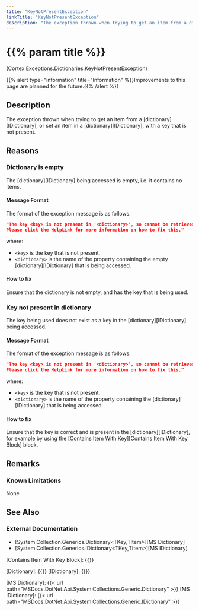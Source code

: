 ```yaml
---
title: "KeyNotPresentException"
linkTitle: "KeyNotPresentException"
description: "The exception thrown when trying to get an item from a dictionary, or set an item in a dictionary, with a key that is not present."
---
```


# {{% param title %}}

<p class="namespace">(Cortex.Exceptions.Dictionaries.KeyNotPresentException)</p>
{{% alert type="information" title="Information" %}}Improvements to this page are planned for the future.{{% /alert %}}

## Description

The exception thrown when trying to get an item from a [dictionary][IDictionary], or set an item in a [dictionary][IDictionary], with a key that is not present.

## Reasons

### Dictionary is empty

The [dictionary][IDictionary] being accessed is empty, i.e. it contains no items.

#### Message Format

The format of the exception message is as follows:

```json
"The key <key> is not present in '<dictionary>', so cannot be retrieved because '<dictionary>' is empty.
Please click the HelpLink for more information on how to fix this."
```

where:

* `<key>` is the key that is not present.
* `<dictionary>` is the name of the property containing the empty [dictionary][IDictionary] that is being accessed.

#### How to fix

Ensure that the dictionary is not empty, and has the key that is being used.

### Key not present in dictionary

The key being used does not exist as a key in the [dictionary][IDictionary] being accessed.

#### Message Format

The format of the exception message is as follows:

```json
"The key <key> is not present in '<dictionary>', so cannot be retrieved.
Please click the HelpLink for more information on how to fix this."
```

where:

* `<key>` is the key that is not present.
* `<dictionary>` is the name of the property containing the [dictionary][IDictionary] that is being accessed.

#### How to fix

Ensure that the key is correct and is present in the [dictionary][IDictionary], for example by using the [Contains Item With Key][Contains Item With Key Block] block.

## Remarks

### Known Limitations

None

## See Also

### External Documentation

* [System.Collection.Generics.Dictionary<TKey,TItem>][MS Dictionary]
* [System.Collection.Generics.IDictionary<TKey,TItem>][MS IDictionary]

[Contains Item With Key Block]: {{<url path="Cortex.Reference.Blocks.Dictionaries.ContainsItem.ContainsItemWithKey.MainDoc">}}

[Dictionary]: {{<url path="Cortex.Reference.DataTypes.Collections.Dictionary.MainDoc">}}
[IDictionary]: {{<url path="Cortex.Reference.DataTypes.Collections.IDictionary.MainDoc">}}

[MS Dictionary]: {{< url path="MSDocs.DotNet.Api.System.Collections.Generic.Dictionary" >}}
[MS IDictionary]: {{< url path="MSDocs.DotNet.Api.System.Collections.Generic.IDictionary" >}}
